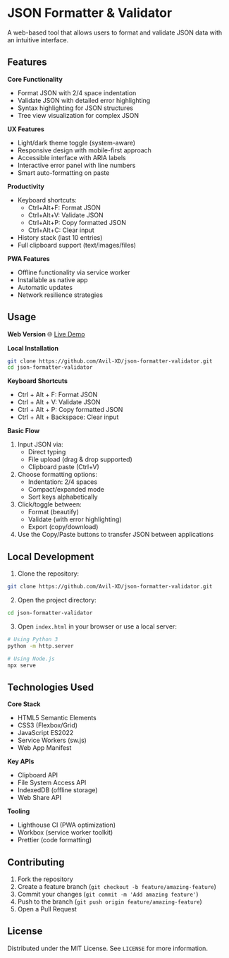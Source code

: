 # JSON Formatter & Validator

A web-based tool that allows users to format and validate JSON data with an intuitive interface.

## Features

**Core Functionality**
- Format JSON with 2/4 space indentation
- Validate JSON with detailed error highlighting
- Syntax highlighting for JSON structures
- Tree view visualization for complex JSON

**UX Features**
- Light/dark theme toggle (system-aware)
- Responsive design with mobile-first approach
- Accessible interface with ARIA labels
- Interactive error panel with line numbers
- Smart auto-formatting on paste

**Productivity**
- Keyboard shortcuts:
  - Ctrl+Alt+F: Format JSON
  - Ctrl+Alt+V: Validate JSON
  - Ctrl+Alt+P: Copy formatted JSON
  - Ctrl+Alt+C: Clear input
- History stack (last 10 entries)
- Full clipboard support (text/images/files)

**PWA Features**
- Offline functionality via service worker
- Installable as native app
- Automatic updates
- Network resilience strategies

## Usage

**Web Version**
🌐 [Live Demo](https://avil-xd.github.io/json-formatter-validator)

**Local Installation**
```bash
git clone https://github.com/Avil-XD/json-formatter-validator.git
cd json-formatter-validator
```

**Keyboard Shortcuts**
- Ctrl + Alt + F: Format JSON
- Ctrl + Alt + V: Validate JSON
- Ctrl + Alt + P: Copy formatted JSON
- Ctrl + Alt + Backspace: Clear input

**Basic Flow**
1. Input JSON via:
   - Direct typing
   - File upload (drag & drop supported)
   - Clipboard paste (Ctrl+V)
2. Choose formatting options:
   - Indentation: 2/4 spaces
   - Compact/expanded mode
   - Sort keys alphabetically
3. Click/toggle between:
   - Format (beautify)
   - Validate (with error highlighting)
   - Export (copy/download)
5. Use the Copy/Paste buttons to transfer JSON between applications

## Local Development

1. Clone the repository:
```bash
git clone https://github.com/Avil-XD/json-formatter-validator.git
```

2. Open the project directory:
```bash
cd json-formatter-validator
```

3. Open `index.html` in your browser or use a local server:
```bash
# Using Python 3
python -m http.server

# Using Node.js
npx serve
```

## Technologies Used

**Core Stack**
- HTML5 Semantic Elements
- CSS3 (Flexbox/Grid)
- JavaScript ES2022
- Service Workers (sw.js)
- Web App Manifest

**Key APIs**
- Clipboard API
- File System Access API
- IndexedDB (offline storage)
- Web Share API

**Tooling**
- Lighthouse CI (PWA optimization)
- Workbox (service worker toolkit)
- Prettier (code formatting)

## Contributing

1. Fork the repository
2. Create a feature branch (`git checkout -b feature/amazing-feature`)
3. Commit your changes (`git commit -m 'Add amazing feature'`)
4. Push to the branch (`git push origin feature/amazing-feature`)
5. Open a Pull Request

## License

Distributed under the MIT License. See `LICENSE` for more information.